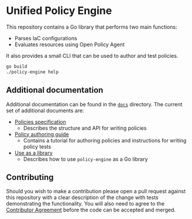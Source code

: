 # Unified Policy Engine

This repository contains a Go library that performs two main functions:

* Parses IaC configurations
* Evaluates resources using Open Policy Agent

It also provides a small CLI that can be used to author and test policies.

```sh
go build
./policy-engine help
```

## Additional documentation

Additional documentation can be found in the [`docs`](./docs) directory. The current
set of additional documents are:

* [Policies specification](docs/policy_spec.md)
  * Describes the structure and API for writing policies
* [Policy authoring guide](docs/policy_authoring.md)
  * Contains a tutorial for authoring policies and instructions for writing policy tests
* [Use as a library](docs/library_usage.md)
  * Describes how to use `policy-engine` as a Go library

## Contributing

Should you wish to make a contribution please open a pull request against this
repository with a clear description of the change with tests demonstrating
the functionality. You will also need to agree to the [Contributor
Agreement](./Contributor-Agreement.md) before the code can be accepted and
merged.
